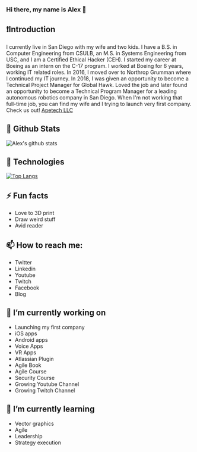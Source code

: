 ### Hi there, my name is Alex 👋

## ❗Introduction
I currently live in San Diego with my wife and two kids.  I have a B.S. in Computer Engineering from CSULB, an M.S. in Systems Engineering from USC, and I am a Certified Ethical Hacker (CEH).  I started my career at Boeing as an intern on the C-17 program.  I worked at Boeing for 6 years, working IT related roles.  In 2016, I moved over to Northrop Grumman where I continued my IT journey.  In 2018, I was given an opportunity to become a Technical Project Manager for Global Hawk.  Loved the job and later found an opportunity to become a Technical Program Manager for a leading autonomous robotics company in San Diego.  When I'm not working that full-time job, you can find my wife and I trying to launch very first company.  Check us out!  [Apetech LLC](https://apetech.me/) 

## 📣 Github Stats
![Alex's github stats](https://github-readme-stats.vercel.app/api?username=aortiz1989&show_icons=true&theme=dark)

## 💯 Technologies
[![Top Langs](https://github-readme-stats.vercel.app/api/top-langs/?username=aortiz1989&layout=compact)](https://github.com/aortiz1989/github-readme-stats)

## ⚡ Fun facts
- Love to 3D print
- Draw weird stuff
- Avid reader

## 📫 How to reach me:
- Twitter
- Linkedin
- Youtube
- Twitch
- Facebook
- Blog

## 🔭 I’m currently working on
- Launching my first company
- iOS apps
- Android apps
- Voice Apps
- VR Apps
- Atlassian Plugin
- Agile Book
- Agile Course
- Security Course
- Growing Youtube Channel
- Growing Twitch Channel


## 🌱 I’m currently learning
- Vector graphics
- Agile
- Leadership
- Strategy execution


